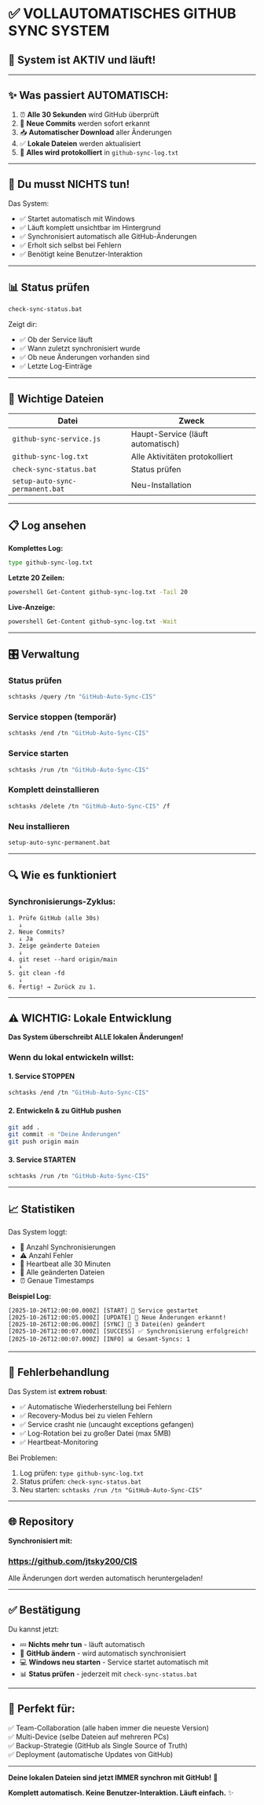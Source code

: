 # ✅ VOLLAUTOMATISCHES GITHUB SYNC SYSTEM

## 🎉 System ist AKTIV und läuft!

---

## ✨ Was passiert AUTOMATISCH:

1. ⏰ **Alle 30 Sekunden** wird GitHub überprüft
2. 🔄 **Neue Commits** werden sofort erkannt
3. 📥 **Automatischer Download** aller Änderungen
4. ✅ **Lokale Dateien** werden aktualisiert
5. 📝 **Alles wird protokolliert** in `github-sync-log.txt`

---

## 🚀 Du musst NICHTS tun!

Das System:
- ✅ Startet automatisch mit Windows
- ✅ Läuft komplett unsichtbar im Hintergrund
- ✅ Synchronisiert automatisch alle GitHub-Änderungen
- ✅ Erholt sich selbst bei Fehlern
- ✅ Benötigt keine Benutzer-Interaktion

---

## 📊 Status prüfen

```bash
check-sync-status.bat
```

Zeigt dir:
- ✅ Ob der Service läuft
- ✅ Wann zuletzt synchronisiert wurde
- ✅ Ob neue Änderungen vorhanden sind
- ✅ Letzte Log-Einträge

---

## 📁 Wichtige Dateien

| Datei | Zweck |
|-------|-------|
| `github-sync-service.js` | Haupt-Service (läuft automatisch) |
| `github-sync-log.txt` | Alle Aktivitäten protokolliert |
| `check-sync-status.bat` | Status prüfen |
| `setup-auto-sync-permanent.bat` | Neu-Installation |

---

## 📋 Log ansehen

**Komplettes Log:**
```bash
type github-sync-log.txt
```

**Letzte 20 Zeilen:**
```bash
powershell Get-Content github-sync-log.txt -Tail 20
```

**Live-Anzeige:**
```bash
powershell Get-Content github-sync-log.txt -Wait
```

---

## 🎛️ Verwaltung

### Status prüfen
```bash
schtasks /query /tn "GitHub-Auto-Sync-CIS"
```

### Service stoppen (temporär)
```bash
schtasks /end /tn "GitHub-Auto-Sync-CIS"
```

### Service starten
```bash
schtasks /run /tn "GitHub-Auto-Sync-CIS"
```

### Komplett deinstallieren
```bash
schtasks /delete /tn "GitHub-Auto-Sync-CIS" /f
```

### Neu installieren
```bash
setup-auto-sync-permanent.bat
```

---

## 🔍 Wie es funktioniert

### Synchronisierungs-Zyklus:

```
1. Prüfe GitHub (alle 30s)
   ↓
2. Neue Commits?
   ↓ Ja
3. Zeige geänderte Dateien
   ↓
4. git reset --hard origin/main
   ↓
5. git clean -fd
   ↓
6. Fertig! → Zurück zu 1.
```

---

## ⚠️ WICHTIG: Lokale Entwicklung

**Das System überschreibt ALLE lokalen Änderungen!**

### Wenn du lokal entwickeln willst:

#### 1. Service STOPPEN
```bash
schtasks /end /tn "GitHub-Auto-Sync-CIS"
```

#### 2. Entwickeln & zu GitHub pushen
```bash
git add .
git commit -m "Deine Änderungen"
git push origin main
```

#### 3. Service STARTEN
```bash
schtasks /run /tn "GitHub-Auto-Sync-CIS"
```

---

## 📈 Statistiken

Das System loggt:
- 🔄 Anzahl Synchronisierungen
- ⚠️ Anzahl Fehler
- 💓 Heartbeat alle 30 Minuten
- 📝 Alle geänderten Dateien
- ⏰ Genaue Timestamps

**Beispiel Log:**
```
[2025-10-26T12:00:00.000Z] [START] 🚀 Service gestartet
[2025-10-26T12:00:05.000Z] [UPDATE] 🔔 Neue Änderungen erkannt!
[2025-10-26T12:00:06.000Z] [SYNC] 📝 3 Datei(en) geändert
[2025-10-26T12:00:07.000Z] [SUCCESS] ✅ Synchronisierung erfolgreich!
[2025-10-26T12:00:07.000Z] [INFO] 📊 Gesamt-Syncs: 1
```

---

## 🔧 Fehlerbehandlung

Das System ist **extrem robust**:

- ✅ Automatische Wiederherstellung bei Fehlern
- ✅ Recovery-Modus bei zu vielen Fehlern
- ✅ Service crasht nie (uncaught exceptions gefangen)
- ✅ Log-Rotation bei zu großer Datei (max 5MB)
- ✅ Heartbeat-Monitoring

Bei Problemen:
1. Log prüfen: `type github-sync-log.txt`
2. Status prüfen: `check-sync-status.bat`
3. Neu starten: `schtasks /run /tn "GitHub-Auto-Sync-CIS"`

---

## 🌐 Repository

**Synchronisiert mit:**
### https://github.com/jtsky200/CIS

Alle Änderungen dort werden automatisch heruntergeladen!

---

## ✅ Bestätigung

Du kannst jetzt:
- 💤 **Nichts mehr tun** - läuft automatisch
- 🔄 **GitHub ändern** - wird automatisch synchronisiert
- 💻 **Windows neu starten** - Service startet automatisch mit
- 📊 **Status prüfen** - jederzeit mit `check-sync-status.bat`

---

## 🎯 Perfekt für:

✅ Team-Collaboration (alle haben immer die neueste Version)  
✅ Multi-Device (selbe Dateien auf mehreren PCs)  
✅ Backup-Strategie (GitHub als Single Source of Truth)  
✅ Deployment (automatische Updates von GitHub)  

---

**Deine lokalen Dateien sind jetzt IMMER synchron mit GitHub!** 🚀

**Komplett automatisch. Keine Benutzer-Interaktion. Läuft einfach.** ✨

